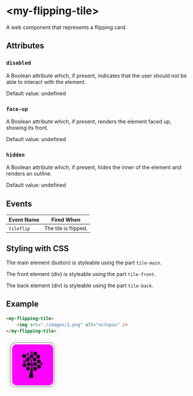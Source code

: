 # &lt;my-flipping-tile&gt;

A web component that represents a flipping card.

## Attributes

### `disabled`

A Boolean attribute which, if present, indicates that the user should not be able to interact with the element.

Default value: undefined

### `face-up`

A Boolean attribute which, if present, renders the element faced up, showing its front.

Default value: undefined

### `hidden`

A Boolean attribute which, if present, hides the inner of the element and renders an outline.

Default value: undefined

## Events

| Event Name | Fired When           |
| ---------- | -------------------- |
| `tileflip` | The tile is flipped. |

## Styling with CSS

The main element (button) is styleable using the part `tile-main`.

The front element (div) is styleable using the part `tile-front`.

The back element (div) is styleable using the part `tile-back`.

## Example

```html
<my-flipping-tile>
    <img src="./images/1.png" alt="octopus" />
</my-flipping-tile>
```

![Example](./.readme/example.gif)
